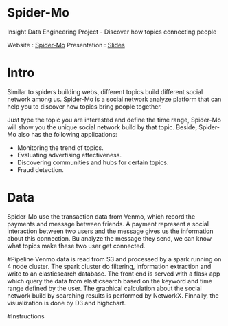 Spider-Mo
==========
Insight Data Engineering Project - Discover how topics connecting people


Website : [Spider-Mo](http://spider-mo.site)
Presentation : [Slides](https://docs.google.com/presentation/d/1Tazc5F2oVl9uBrQb_L0HOela_EKdrTV4ODCIGhZOvMI/pub?start=true&loop=false&delayms=3000#slide=id.p13)


# Intro
Similar to spiders building webs, different topics build different social network among us.
Spider-Mo is a social network analyze platform that can help you to discover how topics bring people together.

Just type the topic you are interested and define the time range, Spider-Mo will show you the unique social network build by that topic.
Beside, Spider-Mo also has the following applications: 

-	Monitoring the trend of topics.
-	Evaluating advertising effectiveness.
-	Discovering communities and hubs for certain topics.
-	Fraud detection. 
  

# Data
Spider-Mo use the transaction data from Venmo, which record the payments and message between friends.
A payment represent a social interaction between two users and the message gives us the information about this connection.
Bu analyze the message they send, we can know what topics make these two user get connected.

#Pipeline
Venmo data is read from S3 and processed by a spark running on 4 node cluster.
The spark cluster do filtering, information extraction and write to an elasticsearch database.
The front end is served with a flask app which query the data from elasticsearch based on the keyword and time range defined by the user.
The graphical calculation about the social network build by searching results is performed by NetworkX.
Finnally, the visualization is done by D3 and highchart.

 

#Instructions


